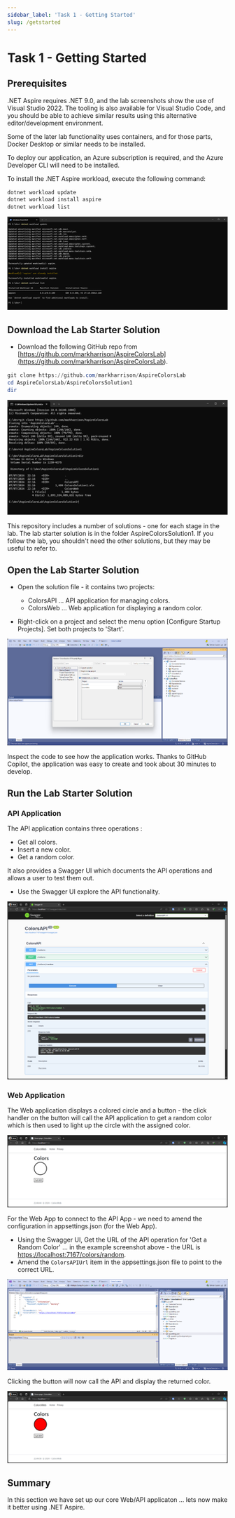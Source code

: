 ```yaml
---
sidebar_label: 'Task 1 - Getting Started'
slug: /getstarted
---
```


# Task 1 - Getting Started

## Prerequisites

.NET Aspire requires .NET 9.0, and the lab screenshots show the use of Visual Studio 2022. The tooling is also available for Visual Studio Code, and you should be able to achieve similar results using this alternative editor/development environment.

Some of the later lab functionality uses containers, and for those parts, Docker Desktop or similar needs to be installed.

To deploy our application, an Azure subscription is required, and the Azure Developer CLI will need to be installed.

To install the .NET Aspire workload, execute the following command:

```powershell
dotnet workload update
dotnet workload install aspire
dotnet workload list
```

![alt text](.\images\task1workload.png)

## Download the Lab Starter Solution

- Download the following GitHub repo from [https://github.com/markharrison/AspireColorsLab](<https://github.com/markharrison/AspireColorsLab>).

```powershell
git clone https://github.com/markharrison/AspireColorsLab
cd AspireColorsLab/AspireColorsSolution1
dir
```

![alt text](.\images\task1gitclone.png)

This repository includes a number of solutions - one for each stage in the lab. The lab starter solution is in the folder AspireColorsSolution1. If you follow the lab, you shouldn't need the other solutions, but they may be useful to refer to.

## Open the Lab Starter Solution

- Open the solution file - it contains two projects:

  - ColorsAPI ... API application for managing colors.
  - ColorsWeb ... Web application for displaying a random color.

- Right-click on a project and select the menu option [Configure Startup Projects]. Set both projects to 'Start'.

![alt text](.\images\task1vs1.png)

Inspect the code to see how the application works. Thanks to GitHub Copilot, the application was easy to create and took about 30 minutes to develop.

## Run the Lab Starter Solution

### API Application

The API application contains three operations :

- Get all colors.
- Insert a new color.
- Get a random color.

It also provides a Swagger UI which documents the API operations and allows a user to test them out.

- Use the Swagger UI explore the API functionality.

![alt text](.\images\task1api.png)

### Web Application

The Web application displays a colored circle and a button - the click handler on the button will call the API application to get a random color which is then used to light up the circle with the assigned color.

![alt text](.\images\task1web1.png)

For the Web App to connect to the API App - we need to amend the configuration in appsettings.json (for the Web App).

- Using the Swagger UI, Get the URL of the API operation for 'Get a Random Color' ... in the example screenshot above - the URL is [https://localhost:7167/colors/random](<https://localhost:7167/colors/random>).
- Amend the `ColorsAPIUrl` item in the appsettings.json file to point to the correct URL.

![alt text](.\images\task1vs2.png)

Clicking the button will now call the API and display the returned color.

![alt text](.\images\task1web2.png)

## Summary

In this section we have set up our core Web/API applicaton ... lets now make it better using .NET Aspire.
